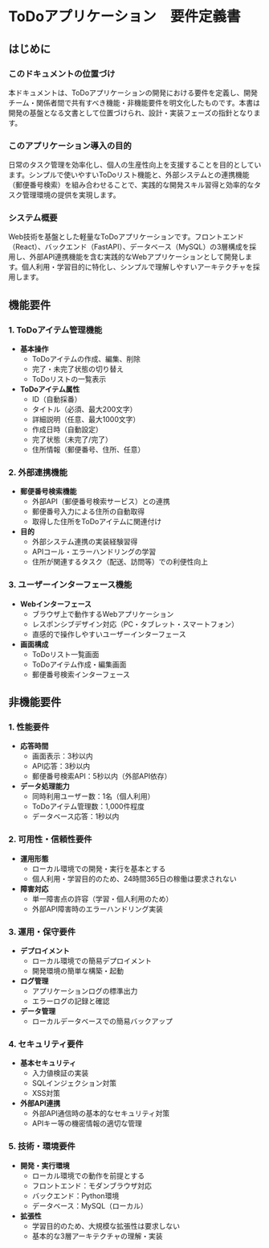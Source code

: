 # ToDoアプリケーション　要件定義書

## はじめに

### このドキュメントの位置づけ
本ドキュメントは、ToDoアプリケーションの開発における要件を定義し、開発チーム・関係者間で共有すべき機能・非機能要件を明文化したものです。本書は開発の基盤となる文書として位置づけられ、設計・実装フェーズの指針となります。

### このアプリケーション導入の目的
日常のタスク管理を効率化し、個人の生産性向上を支援することを目的としています。シンプルで使いやすいToDoリスト機能と、外部システムとの連携機能（郵便番号検索）を組み合わせることで、実践的な開発スキル習得と効率的なタスク管理環境の提供を実現します。

### システム概要
Web技術を基盤とした軽量なToDoアプリケーションです。フロントエンド（React）、バックエンド（FastAPI）、データベース（MySQL）の3層構成を採用し、外部API連携機能を含む実践的なWebアプリケーションとして開発します。個人利用・学習目的に特化し、シンプルで理解しやすいアーキテクチャを採用します。

## 機能要件

### 1. ToDoアイテム管理機能
- **基本操作**
  - ToDoアイテムの作成、編集、削除
  - 完了・未完了状態の切り替え
  - ToDoリストの一覧表示
- **ToDoアイテム属性**
  - ID（自動採番）
  - タイトル（必須、最大200文字）
  - 詳細説明（任意、最大1000文字）
  - 作成日時（自動設定）
  - 完了状態（未完了/完了）
  - 住所情報（郵便番号、住所、任意）

### 2. 外部連携機能
- **郵便番号検索機能**
  - 外部API（郵便番号検索サービス）との連携
  - 郵便番号入力による住所の自動取得
  - 取得した住所をToDoアイテムに関連付け
- **目的**
  - 外部システム連携の実装経験習得
  - APIコール・エラーハンドリングの学習
  - 住所が関連するタスク（配送、訪問等）での利便性向上

### 3. ユーザーインターフェース機能
- **Webインターフェース**
  - ブラウザ上で動作するWebアプリケーション
  - レスポンシブデザイン対応（PC・タブレット・スマートフォン）
  - 直感的で操作しやすいユーザーインターフェース
- **画面構成**
  - ToDoリスト一覧画面
  - ToDoアイテム作成・編集画面
  - 郵便番号検索インターフェース

## 非機能要件

### 1. 性能要件
- **応答時間**
  - 画面表示：3秒以内
  - API応答：3秒以内
  - 郵便番号検索API：5秒以内（外部API依存）
- **データ処理能力**
  - 同時利用ユーザー数：1名（個人利用）
  - ToDoアイテム管理数：1,000件程度
  - データベース応答：1秒以内

### 2. 可用性・信頼性要件
- **運用形態**
  - ローカル環境での開発・実行を基本とする
  - 個人利用・学習目的のため、24時間365日の稼働は要求されない
- **障害対応**
  - 単一障害点の許容（学習・個人利用のため）
  - 外部API障害時のエラーハンドリング実装

### 3. 運用・保守要件
- **デプロイメント**
  - ローカル環境での簡易デプロイメント
  - 開発環境の簡単な構築・起動
- **ログ管理**
  - アプリケーションログの標準出力
  - エラーログの記録と確認
- **データ管理**
  - ローカルデータベースでの簡易バックアップ

### 4. セキュリティ要件
- **基本セキュリティ**
  - 入力値検証の実装
  - SQLインジェクション対策
  - XSS対策
- **外部API連携**
  - 外部API通信時の基本的なセキュリティ対策
  - APIキー等の機密情報の適切な管理

### 5. 技術・環境要件
- **開発・実行環境**
  - ローカル環境での動作を前提とする
  - フロントエンド：モダンブラウザ対応
  - バックエンド：Python環境
  - データベース：MySQL（ローカル）
- **拡張性**
  - 学習目的のため、大規模な拡張性は要求しない
  - 基本的な3層アーキテクチャの理解・実装